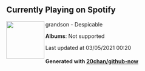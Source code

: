 ## Currently Playing on Spotify

[<img align="left" width="100" src="https://i.scdn.co/image/ab67616d0000b273fa78a51a07cb7bf1ce9febe4">](https://open.spotify.com/album/2hjeKa2x3W9F8GwlqBKBWV)

grandson - Despicable

**Albums**: Not supported

Last updated at 03/05/2021 00:20

#### Generated with [20chan/github-now](https://github.com/20chan/github-now)


<!--
**20chan/20chan** is a ✨ _special_ ✨ repository because its `README.md` (this file) appears on your GitHub profile.

Here are some ideas to get you started:

- 🔭 I’m currently working on ...
- 🌱 I’m currently learning ...
- 👯 I’m looking to collaborate on ...
- 🤔 I’m looking for help with ...
- 💬 Ask me about ...
- 📫 How to reach me: ...
- 😄 Pronouns: ...
- ⚡ Fun fact: ...
-->

